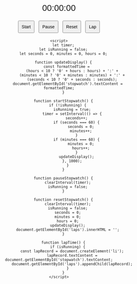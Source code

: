 <!DOCTYPE html>
<html lang="en">
<head>
    <meta charset="UTF-8">
    <meta name="viewport" content="width=device-width, initial-scale=1.0">
    <title>Stopwatch</title>
    <style>
        body {
            font-family: Arial, sans-serif;
            text-align: center;
            margin-top: 50px;
        }
        #stopwatch {
            font-size: 2em;
            margin-bottom: 20px;
        }
        button {
            font-size: 1em;
            margin: 5px;
            padding: 10px;
        }
        ul {
            list-style-type: none;
            padding: 0;
        }
    </style>
</head>
<body>
    <div id="stopwatch">00:00:00</div>
    <button onclick="startStopwatch()">Start</button>
    <button onclick="pauseStopwatch()">Pause</button>
    <button onclick="resetStopwatch()">Reset</button>
    <button onclick="lapTime()">Lap</button>
    <ul id="laps"></ul>

    <script>
        let timer;
        let isRunning = false;
        let seconds = 0, minutes = 0, hours = 0;
        
        function updateDisplay() {
            const formattedTime = 
                (hours < 10 ? '0' + hours : hours) + ':' +
                (minutes < 10 ? '0' + minutes : minutes) + ':' +
                (seconds < 10 ? '0' + seconds : seconds);
            document.getElementById('stopwatch').textContent = formattedTime;
        }

        function startStopwatch() {
            if (!isRunning) {
                isRunning = true;
                timer = setInterval(() => {
                    seconds++;
                    if (seconds === 60) {
                        seconds = 0;
                        minutes++;
                    }
                    if (minutes === 60) {
                        minutes = 0;
                        hours++;
                    }
                    updateDisplay();
                }, 1000);
            }
        }

        function pauseStopwatch() {
            clearInterval(timer);
            isRunning = false;
        }

        function resetStopwatch() {
            clearInterval(timer);
            isRunning = false;
            seconds = 0;
            minutes = 0;
            hours = 0;
            updateDisplay();
            document.getElementById('laps').innerHTML = '';
        }

        function lapTime() {
            if (isRunning) {
                const lapRecord = document.createElement('li');
                lapRecord.textContent = document.getElementById('stopwatch').textContent;
                document.getElementById('laps').appendChild(lapRecord);
            }
        }
    </script>
</body>
</html>
